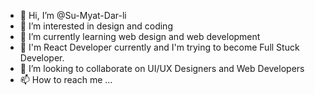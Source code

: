 - 👋 Hi, I’m @Su-Myat-Dar-li
- 👀 I’m interested in design and coding 
- 🌱 I’m currently learning web design and web development
- 🥳 I'm React Developer currently and I'm trying to become Full Stuck Developer.
- 💞️ I’m looking to collaborate on UI/UX Designers and Web Developers
- 📫 How to reach me ...

<!---
Su-Myat-Dar-li/Su-Myat-Dar-li is a ✨ special ✨ repository because its `README.md` (this file) appears on your GitHub profile.
You can click the Preview link to take a look at your changes.
--->
